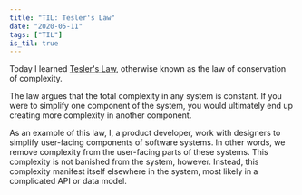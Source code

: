 ```yaml
---
title: "TIL: Tesler's Law"
date: "2020-05-11"
tags: ["TIL"]
is_til: true
---
```


Today I learned [Tesler's Law](https://lawsofux.com/teslers-law), otherwise known as the law of conservation of complexity.

The law argues that the total complexity in any system is constant. If you were to simplify one component of the system, you would ultimately end up creating more complexity in another component.

As an example of this law, I, a product developer, work with designers to simplify user-facing components of software systems. In other words, we remove complexity from the user-facing parts of these systems. This complexity is not banished from the system, however. Instead, this complexity manifest itself elsewhere in the system, most likely in a complicated API or data model.
